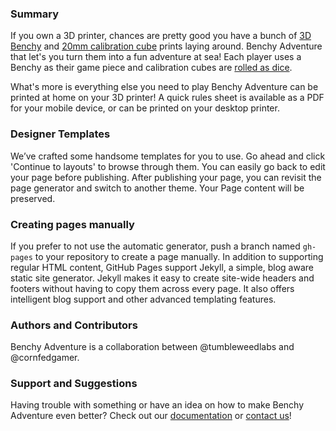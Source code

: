 ### Summary
If you own a 3D printer, chances are pretty good you have a bunch of [3D Benchy](http://www.3dbenchy.com/) and [20mm calibration cube](https://www.thingiverse.com/thing:1278865) prints laying around. Benchy Adventure that let's you turn them into a fun adventure at sea! Each player uses a Benchy as their game piece and calibration cubes are [rolled as dice](https://github.com/tumbleweedlabs/benchy-adventure/wiki/Dice-Mechanics).

What's more is everything else you need to play Benchy Adventure can be printed at home on your 3D printer! A quick rules sheet is available as a PDF for your mobile device, or can be printed on your desktop printer. 

### Designer Templates
We’ve crafted some handsome templates for you to use. Go ahead and click 'Continue to layouts' to browse through them. You can easily go back to edit your page before publishing. After publishing your page, you can revisit the page generator and switch to another theme. Your Page content will be preserved.

### Creating pages manually
If you prefer to not use the automatic generator, push a branch named `gh-pages` to your repository to create a page manually. In addition to supporting regular HTML content, GitHub Pages support Jekyll, a simple, blog aware static site generator. Jekyll makes it easy to create site-wide headers and footers without having to copy them across every page. It also offers intelligent blog support and other advanced templating features.

### Authors and Contributors
Benchy Adventure is a collaboration between @tumbleweedlabs and @cornfedgamer. 

### Support and Suggestions
Having trouble with something or have an idea on how to make Benchy Adventure even better? Check out our [documentation](https://help.github.com/pages) or [contact us](https://github.com/contact)!
